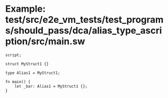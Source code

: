 # Example: test/src/e2e_vm_tests/test_programs/should_pass/dca/alias_type_ascription/src/main.sw

```sway
script;

struct MyStruct1 {}

type Alias1 = MyStruct1;

fn main() {
    let _bar: Alias1 = MyStruct1 {};
}

```

